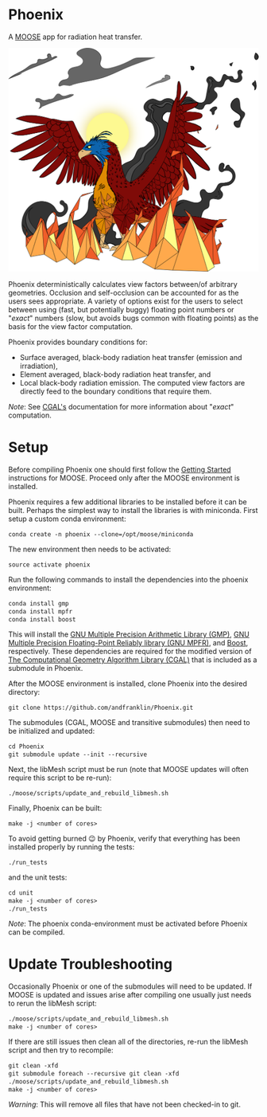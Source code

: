 Phoenix
=======

A [MOOSE](https://www.mooseframework.org/) app for radiation heat transfer.

![logo](phoenix.png "Phoenix")

Phoenix deterministically calculates view factors between/of arbitrary geometries. Occlusion and
self-occlusion can be accounted for as the users sees appropriate. A variety of options exist for the users to select between
using (fast, but potentially buggy) floating point numbers or "_exact_" numbers (slow, but avoids bugs common with floating points) as the basis for the view factor computation.

Phoenix provides boundary conditions for:
* Surface averaged, black-body radiation heat transfer (emission and irradiation),
* Element averaged, black-body radiation heat transfer, and
* Local black-body radiation emission.
The computed view factors are directly feed to the boundary conditions that require them.

_Note_: See [CGAL's](https://doc.cgal.org/latest/Manual/tutorial_hello_world.html) documentation
for more information about "_exact_" computation.

Setup
=====

Before compiling Phoenix one should first follow the
[Getting Started](https://www.mooseframework.org/moose/getting_started/index.html)
instructions for MOOSE. Proceed only after the MOOSE environment
is installed.

Phoenix requires a few additional libraries to be installed before it can be
built. Perhaps the simplest way to install the libraries is with miniconda. First
setup a custom conda environment:

    conda create -n phoenix --clone=/opt/moose/miniconda

The new environment then needs to be activated:

    source activate phoenix

Run the following commands to install the dependencies into the phoenix
environment:

    conda install gmp
    conda install mpfr
    conda install boost

This will install the [GNU Multiple Precision Arithmetic Library (GMP)](https://gmplib.org/),
[GNU Multiple Precision Floating-Point Reliably library (GNU MPFR)](http://www.mpfr.org/),
and [Boost](http://www.boost.org/), respectively.
These dependencies are required for the modified version of
[The Computational Geometry Algorithm Library (CGAL)](http://www.cgal.org/)
that is included as a submodule in Phoenix.

After the MOOSE environment is installed, clone Phoenix into the
desired directory:

    git clone https://github.com/andfranklin/Phoenix.git

The submodules (CGAL, MOOSE and transitive submodules) then need to be
initialized and updated:

	cd Phoenix
	git submodule update --init --recursive

Next, the libMesh script must be run (note that MOOSE updates will often require this script to be re-run):

    ./moose/scripts/update_and_rebuild_libmesh.sh

Finally, Phoenix can be built:

    make -j <number of cores>

To avoid getting burned :wink: by Phoenix, verify that everything has been installed properly by running the tests:

	./run_tests

and the unit tests:

	cd unit
	make -j <number of cores>
	./run_tests

_Note_: The phoenix conda-environment must be activated before Phoenix can be compiled.


Update Troubleshooting
======================

Occasionally Phoenix or one of the submodules will need to be updated. If MOOSE is updated and issues arise after
compiling one usually just needs to rerun the libMesh script:

    ./moose/scripts/update_and_rebuild_libmesh.sh
    make -j <number of cores>

If there are still issues then clean all of the directories, re-run the libMesh script and then try to recompile:

	git clean -xfd
	git submodule foreach --recursive git clean -xfd
	./moose/scripts/update_and_rebuild_libmesh.sh
	make -j <number of cores>

_Warning_: This will remove all files that have not been checked-in to git.
